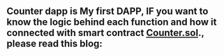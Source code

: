 ## Counter dapp is My first DAPP, IF you want to know the logic behind each function and how it connected with smart contract  [Counter.sol](https://github.com/Eidoox/Smart-contracts-solidity-projects/blob/main/Counter.sol)., please read this blog:

